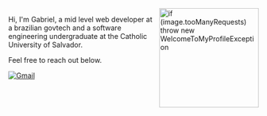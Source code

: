 <img src="https://raw.githubusercontent.com/MicaelliMedeiros/micaellimedeiros/master/image/computer-illustration.png" alt="if (image.tooManyRequests) throw new WelcomeToMyProfileException" min-width="200px" max-width="200px" width="200px" align="right">

<p align="left"> 
  Hi, I'm Gabriel, a mid level web developer at a brazilian govtech and a software engineering undergraduate at the Catholic University of Salvador.
</p>

<p align="left">
  Feel free to reach out below.
</p>

<p align="left">
  <a href="#" title="Gmail">
<a href="mailto:gabriel.azeve04@gmail.com">
  <img src="https://img.shields.io/badge/-Gmail-FF0000?style=flat-square&labelColor=FF0000&logo=gmail&logoColor=white" alt="Gmail"/>
</a>

</p>
